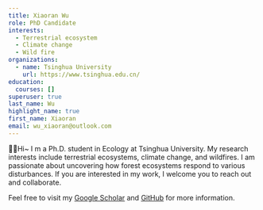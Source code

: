 ```yaml
---
title: Xiaoran Wu
role: PhD Candidate
interests:
  - Terrestrial ecosystem
  - Climate change
  - Wild fire
organizations:
  - name: Tsinghua University
    url: https://www.tsinghua.edu.cn/
education:
  courses: []
superuser: true
last_name: Wu
highlight_name: true
first_name: Xiaoran
email: wu_xiaoran@outlook.com
---
```

👋🏻Hi~ I m a Ph.D. student in Ecology at Tsinghua University. My research interests include terrestrial ecosystems, climate change, and wildfires. I am passionate about uncovering how forest ecosystems respond to various disturbances. If you are interested in my work, I welcome you to reach out and collaborate.

Feel free to visit my [Google Scholar](https://scholar.google.com/citations?user=rcmTdYEAAAAJ&hl) and [GitHub](https://github.com/SeanNg997/) for more information.